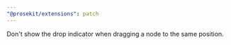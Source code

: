 ```yaml
---
"@prosekit/extensions": patch
---
```


Don't show the drop indicator when dragging a node to the same position.
